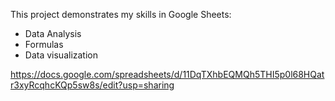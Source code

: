 This project demonstrates my skills in Google Sheets:

- Data Analysis
- Formulas 
- Data visualization 

https://docs.google.com/spreadsheets/d/11DqTXhbEQMQh5THI5p0l68HQatr3xyRcqhcKQp5sw8s/edit?usp=sharing
